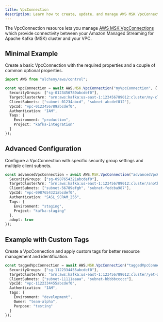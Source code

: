 ```yaml
---
title: VpcConnection
description: Learn how to create, update, and manage AWS MSK VpcConnections using Alchemy Cloud Control.
---
```



The VpcConnection resource lets you manage [AWS MSK VpcConnections](https://docs.aws.amazon.com/msk/latest/userguide/) which provide connectivity between your Amazon Managed Streaming for Apache Kafka (MSK) cluster and your VPC.

## Minimal Example

Create a basic VpcConnection with the required properties and a couple of common optional properties.

```ts
import AWS from "alchemy/aws/control";

const vpcConnection = await AWS.MSK.VpcConnection("myVpcConnection", {
  SecurityGroups: ["sg-0123456789abcdef0"],
  TargetClusterArn: "arn:aws:kafka:us-east-1:123456789012:cluster/my-cluster/abcd1234-efgh-5678-ijkl-90mnopqrstuv-1",
  ClientSubnets: ["subnet-01234abcd", "subnet-abcdef012"],
  VpcId: "vpc-0123456789abcdef0",
  Authentication: "IAM",
  Tags: {
    Environment: "production",
    Project: "kafka-integration"
  }
});
```

## Advanced Configuration

Configure a VpcConnection with specific security group settings and multiple client subnets.

```ts
const advancedVpcConnection = await AWS.MSK.VpcConnection("advancedVpcConnection", {
  SecurityGroups: ["sg-0987654321abcdef0"],
  TargetClusterArn: "arn:aws:kafka:us-east-1:123456789012:cluster/another-cluster/wxyz1234-abcd-5678-efgh-90ijklmnopqrst-1",
  ClientSubnets: ["subnet-56789efgh", "subnet-fedcba987"],
  VpcId: "vpc-0987654321abcdef0",
  Authentication: "SASL_SCRAM_256",
  Tags: {
    Environment: "staging",
    Project: "kafka-staging"
  },
  adopt: true
});
```

## Example with Custom Tags

Create a VpcConnection and apply custom tags for better resource management and identification.

```ts
const taggedVpcConnection = await AWS.MSK.VpcConnection("taggedVpcConnection", {
  SecurityGroups: ["sg-1122334455abcdef0"],
  TargetClusterArn: "arn:aws:kafka:us-east-1:123456789012:cluster/yet-another-cluster/qrst1234-abcd-5678-efgh-90ijklmnopqrst-1",
  ClientSubnets: ["subnet-11111aaaa", "subnet-bbbbbccccc"],
  VpcId: "vpc-1122334455abcdef0",
  Authentication: "IAM",
  Tags: {
    Environment: "development",
    Owner: "team-alpha",
    Purpose: "testing"
  }
});
```
